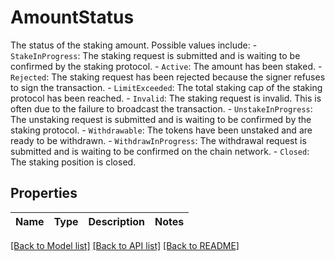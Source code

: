 # AmountStatus

The status of the staking amount. Possible values include:  - `StakeInProgress`: The staking request is submitted and is waiting to be confirmed by the staking protocol. - `Active`: The amount has been staked. - `Rejected`: The staking request has been rejected because the signer refuses to sign the transaction. - `LimitExceeded`: The total staking cap of the staking protocol has been reached. - `Invalid`: The staking request is invalid. This is often due to the failure to broadcast the transaction. - `UnstakeInProgress`: The unstaking request is submitted and is waiting to be confirmed by the staking protocol. - `Withdrawable`: The tokens have been unstaked and are ready to be withdrawn. - `WithdrawInProgress`: The withdrawal request is submitted and is waiting to be confirmed on the chain network. - `Closed`: The staking position is closed. 

## Properties

Name | Type | Description | Notes
------------ | ------------- | ------------- | -------------

[[Back to Model list]](../README.md#documentation-for-models) [[Back to API list]](../README.md#documentation-for-api-endpoints) [[Back to README]](../README.md)


